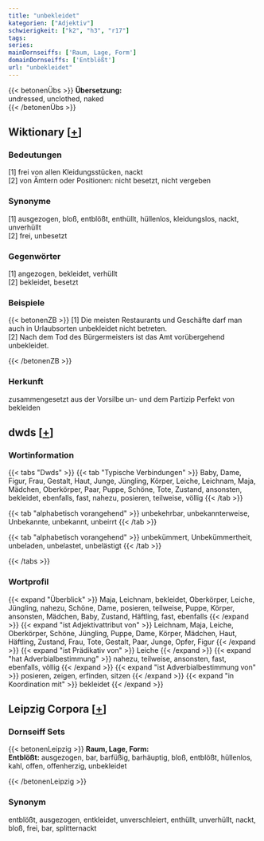 ```yaml
---
title: "unbekleidet"
kategorien: ["Adjektiv"]
schwierigkeit: ["k2", "h3", "r17"]
tags:
series:
mainDornseiffs: ['Raum, Lage, Form']
domainDornseiffs: ['Entblößt']
url: "unbekleidet"
---
```


{{< betonenÜbs >}}
**Übersetzung:**  
undressed, unclothed, naked  
{{< /betonenÜbs >}}

## Wiktionary [[+](https://de.wiktionary.org/wiki/unbekleidet)]

### Bedeutungen
[1] frei von allen Kleidungsstücken, nackt  
[2] von Ämtern oder Positionen: nicht besetzt, nicht vergeben  

### Synonyme
[1] ausgezogen, bloß, entblößt, enthüllt, hüllenlos, kleidungslos, nackt, unverhüllt  
[2] frei, unbesetzt  

### Gegenwörter
[1] angezogen, bekleidet, verhüllt  
[2] bekleidet, besetzt  

### Beispiele
{{< betonenZB >}}
[1] Die meisten Restaurants und Geschäfte darf man auch in Urlaubsorten unbekleidet nicht betreten.  
[2] Nach dem Tod des Bürgermeisters ist das Amt vorübergehend unbekleidet.  

{{< /betonenZB >}}
### Herkunft
zusammengesetzt aus der Vorsilbe un- und dem Partizip Perfekt von bekleiden  



## dwds [[+](https://www.dwds.de/wb/unbekleidet)]

### Wortinformation
{{< tabs "Dwds" >}}
{{< tab "Typische Verbindungen" >}}
Baby, Dame, Figur, Frau, Gestalt, Haut, Junge, Jüngling, Körper, Leiche, Leichnam, Maja, Mädchen, Oberkörper, Paar, Puppe, Schöne, Tote, Zustand, ansonsten, bekleidet, ebenfalls, fast, nahezu, posieren, teilweise, völlig
{{< /tab >}}

{{< tab "alphabetisch vorangehend" >}}
unbekehrbar, unbekannterweise, Unbekannte, unbekannt, unbeirrt
{{< /tab >}}

{{< tab "alphabetisch vorangehend" >}}
unbekümmert, Unbekümmertheit, unbeladen, unbelastet, unbelästigt
{{< /tab >}}

{{< /tabs >}}

### Wortprofil
{{< expand "Überblick" >}} Maja, Leichnam, bekleidet, Oberkörper, Leiche, Jüngling, nahezu, Schöne, Dame, posieren, teilweise, Puppe, Körper, ansonsten, Mädchen, Baby, Zustand, Häftling, fast, ebenfalls {{< /expand >}}
{{< expand "ist Adjektivattribut von" >}} Leichnam, Maja, Leiche, Oberkörper, Schöne, Jüngling, Puppe, Dame, Körper, Mädchen, Haut, Häftling, Zustand, Frau, Tote, Gestalt, Paar, Junge, Opfer, Figur {{< /expand >}}
{{< expand "ist Prädikativ von" >}} Leiche {{< /expand >}}
{{< expand "hat Adverbialbestimmung" >}} nahezu, teilweise, ansonsten, fast, ebenfalls, völlig {{< /expand >}}
{{< expand "ist Adverbialbestimmung von" >}} posieren, zeigen, erfinden, sitzen {{< /expand >}}
{{< expand "in Koordination mit" >}} bekleidet {{< /expand >}}

## Leipzig Corpora [[+](https://corpora.uni-leipzig.de/en/res?word=unbekleidet&corpusId=deu_newscrawl-public_2018)]

### Dornseiff Sets
{{< betonenLeipzig >}}
**Raum, Lage, Form:**  
**Entblößt:** ausgezogen, bar, barfüßig, barhäuptig, bloß, entblößt, hüllenlos, kahl, offen, offenherzig, unbekleidet  

{{< /betonenLeipzig >}}

### Synonym
entblößt, ausgezogen, entkleidet, unverschleiert, enthüllt, unverhüllt, nackt, bloß, frei, bar, splitternackt

